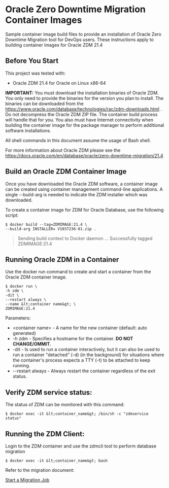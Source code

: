 # Oracle Zero Downtime Migration Container Images 

Sample container image build files to provide an installation of Oracle Zero Downtime Migration tool for DevOps users. These instructions apply to building container images for Oracle ZDM 21.4


## Before You Start

This project was tested with:

- Oracle ZDM 21.4 for Oracle on Linux x86-64

**IMPORTANT:** You must download the installation binaries of Oracle ZDM. You only need to provide the binaries for the version you plan to install. The binaries can be downloaded from the <https://www.oracle.com/database/technologies/rac/zdm-downloads.html> . Do not decompress the Oracle ZDM ZIP file. The container build process will handle that for you. You also must have Internet connectivity when building the container image for the package manager to perform additional software installations.

All shell commands in this document assume the usage of Bash shell.

For more information about Oracle ZDM please see the <https://docs.oracle.com/en/database/oracle/zero-downtime-migration/21.4>

## Build an Oracle ZDM Container Image

Once you have downloaded the Oracle ZDM software, a container image can be created using container management command-line applications. A single --build-arg is needed to indicate the ZDM installer which was downloaded.

To create a container image for ZDM for Oracle Database, use the following script:
```
$ docker build --tag=ZDMIMAGE:21.4 \
--build-arg INSTALLER= V1037236-01.zip .
```
> Sending build context to Docker daemon
> ...
> Successfully tagged ZDMIMAGE:21.4


## Running Oracle ZDM in a Container

Use the docker run command to create and start a container from the Oracle ZDM container image.
```
$ docker run \
-h zdm \
-dit \
--restart always \
--name &lt;container name&gt; \
ZDMIMAGE:21.4
```
Parameters:

- &lt;container name&gt; - A name for the new container (default: auto generated)
- \-h zdm - Specifies a hostname for the container. **DO NOT CHANGE/OMMIT.**
- \-dit - Is used to run a container interactively, but it can also be used to run a container "detached" (-d) (in the background) for situations where the container's process expects a TTY (-t) to be attached to keep running.
- \--restart always - Always restart the container regardless of the exit status.

## Verify ZDM service status:

The status of ZDM can be monitored with this command:
```
$ docker exec -it &lt;container_name&gt; /bin/sh -c "zdmservice status"
```
## Running the ZDM Client:

Login to the ZDM container and use the zdmcli tool to perform database migration
```
$ docker exec -it &lt;container_name&gt; bash
```
Refer to the migration document:

[Start a Migration Job](https://www.oracle.com/pls/topic/lookup?ctx=en/database/oracle/zero-downtime-migration/21.5&id=ZDMUG-GUID-C20DB7D4-E0CE-4B50-99D0-B16C18DDD34B)


